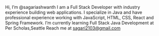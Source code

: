 Hi, I’m @sagariashwanth
I am a Full Stack Developer with industry experience building web applications. 
I specialize in Java and have professional experience working with JavaScript, HTML, CSS, React and Spring Framework. 
I’m currently learning Full Stack Java Development at Per Scholas,Seattle
Reach me at sagari2103@gmail.com

<!---
sagariashwanth/sagariashwanth is a ✨ special ✨ repository because its `README.md` (this file) appears on your GitHub profile.
You can click the Preview link to take a look at your changes.
--->
